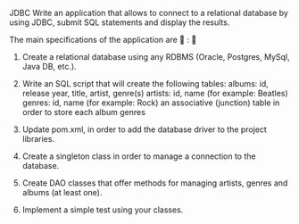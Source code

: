 JDBC
Write an application that allows to connect to a relational database by using JDBC, submit SQL statements and display the results.

The main specifications of the application are :unicorn: : :unicorn:

  1. Create a relational database using any RDBMS (Oracle, Postgres, MySql, Java DB, etc.).
  
  2. Write an SQL script that will create the following tables:
          albums: id, release year, title, artist, genre(s)
          artists: id, name (for example: Beatles)
          genres: id, name (for example: Rock)
          an associative (junction) table in order to store each album genres
          
  3. Update pom.xml, in order to add the database driver to the project libraries.
  
  4. Create a singleton class in order to manage a connection to the database.
  
  5. Create DAO classes that offer methods for managing artists, genres and albums (at least one).
  
  6. Implement a simple test using your classes.
